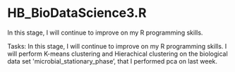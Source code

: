 # HB_BioDataScience3.R

In this stage, I will continue to improve on my R programming skills. 

Tasks: In this stage, I will continue to improve on my R programming skills. I will perform K-means clustering and Hierachical clustering on the biological data set 'microbial_stationary_phase’, that I performed pca on last week.
